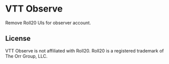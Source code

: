 # VTT Observe

Remove Roll20 UIs for observer account.

## License

VTT Observe is not affiliated with Roll20.
Roll20 is a registered trademark of The Orr Group, LLC.
